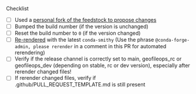 <!--
Thank you for pull request.
Below are a few things we ask you kindly to self-check before getting a review. Remove checks that are not relevant.
-->
Checklist
* [ ] Used a [personal fork of the feedstock to propose changes](https://conda-forge.org/docs/maintainer/updating_pkgs.html#forking-and-pull-requests)
* [ ] Bumped the build number (if the version is unchanged)
* [ ] Reset the build number to `0` (if the version changed)
* [ ] [Re-rendered]( https://conda-forge.org/docs/maintainer/updating_pkgs.html#rerendering-feedstocks ) with the latest `conda-smithy` (Use the phrase <code>@<space/>conda-forge-admin, please rerender</code> in a comment in this PR for automated rerendering)
* [ ] Verify if the release channel is correctly set to main, geofileops_rc or geofileops_dev (depending on stable, rc or dev version), especially after rerender changed files!
* [ ] If rerender changed files, verify if .github/PULL_REQUEST_TEMPLATE.md is still present 

<!--
Please note any issues this fixes using [closing keywords]( https://help.github.com/articles/closing-issues-using-keywords/ ):
-->

<!--
Please add any other relevant info below:
-->
